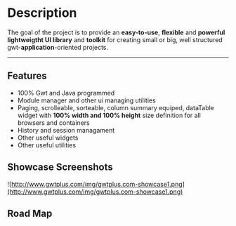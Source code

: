 # **Description** #

The goal of the project is to provide an **easy-to-use**, **flexible** and **powerful lightweigtht UI library** and **toolkit** for creating small or big, well structured gwt-**application**-oriented projects.



---

## Features ##

  * 100% Gwt and Java programmed
  * Module manager and other ui managing utilities
  * Paging, scrolleable, sorteable, column summary equiped, dataTable widget with **100% width and 100% height** size definition for all browsers and containers
  * History and session managament
  * Other useful widgets
  * Other useful utilities

## Showcase Screenshots ##

![http://www.gwtplus.com/img/gwtplus.com-showcase1.png](http://www.gwtplus.com/img/gwtplus.com-showcase1.png)


## Road Map ##

